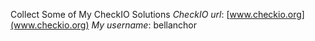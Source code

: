 Collect Some of My CheckIO Solutions
*CheckIO url*: [www.checkio.org](www.checkio.org)
*My username*: bellanchor
